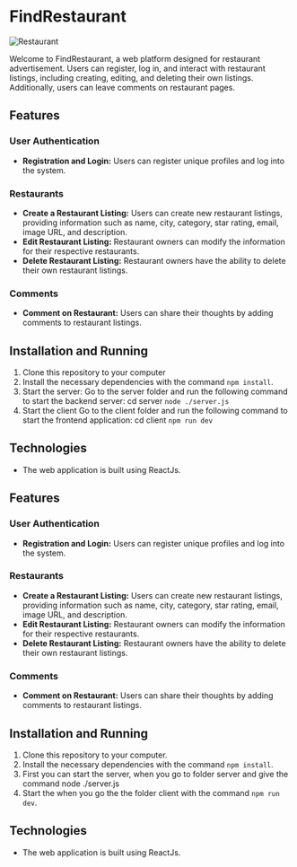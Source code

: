 # FindRestaurant
![Restaurant](https://github.com/user-attachments/assets/42e79baa-bd29-480a-afee-64bdbd3fd0d1)

Welcome to FindRestaurant, a web platform designed for restaurant advertisement. Users can register, log in, and interact with restaurant listings, including creating, editing, and deleting their own listings. Additionally, users can leave comments on restaurant pages.

## Features

### User Authentication
- **Registration and Login:** Users can register unique profiles and log into the system.

### Restaurants
- **Create a Restaurant Listing:** Users can create new restaurant listings, providing information such as name, city, category, star rating, email, image URL, and description.
- **Edit Restaurant Listing:** Restaurant owners can modify the information for their respective restaurants.
- **Delete Restaurant Listing:** Restaurant owners have the ability to delete their own restaurant listings.

### Comments
- **Comment on Restaurant:** Users can share their thoughts by adding comments to restaurant listings.

## Installation and Running
1. Clone this repository to your computer
2. Install the necessary dependencies with the command `npm install`.
3. Start the server:
Go to the server folder and run the following command to start the backend server:
cd server
`node ./server.js`
4. Start the client
Go to the client folder and run the following command to start the frontend application:
cd client
`npm run dev`
## Technologies
- The web application is built using ReactJs.
## Features

### User Authentication
- **Registration and Login:** Users can register unique profiles and log into the system.

### Restaurants
- **Create a Restaurant Listing:** Users can create new restaurant listings, providing information such as name, city, category, star rating, email, image URL, and description.
- **Edit Restaurant Listing:** Restaurant owners can modify the information for their respective restaurants.
- **Delete Restaurant Listing:** Restaurant owners have the ability to delete their own restaurant listings.

### Comments
- **Comment on Restaurant:** Users can share their thoughts by adding comments to restaurant listings.

## Installation and Running
1. Clone this repository to your computer.
2. Install the necessary dependencies with the command `npm install`.
3. First you can start the server, when you go to folder server and give the command node ./server.js
4. Start the when you go the the folder client with the command `npm run dev`.

## Technologies
- The web application is built using ReactJs.

